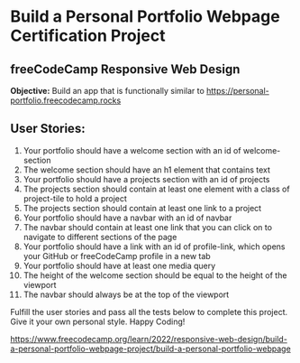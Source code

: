 # Build a Personal Portfolio Webpage Certification Project

## freeCodeCamp Responsive Web Design

**Objective:** Build an app that is functionally similar to https://personal-portfolio.freecodecamp.rocks

## User Stories:

1. Your portfolio should have a welcome section with an id of welcome-section
2. The welcome section should have an h1 element that contains text
3. Your portfolio should have a projects section with an id of projects
4. The projects section should contain at least one element with a class of project-tile to hold a project
5. The projects section should contain at least one link to a project
6. Your portfolio should have a navbar with an id of navbar
7. The navbar should contain at least one link that you can click on to navigate to different sections of the page
8. Your portfolio should have a link with an id of profile-link, which opens your GitHub or freeCodeCamp profile in a new tab
9. Your portfolio should have at least one media query
10. The height of the welcome section should be equal to the height of the viewport
11. The navbar should always be at the top of the viewport

Fulfill the user stories and pass all the tests below to complete this project. Give it your own personal style. Happy Coding!

https://www.freecodecamp.org/learn/2022/responsive-web-design/build-a-personal-portfolio-webpage-project/build-a-personal-portfolio-webpage